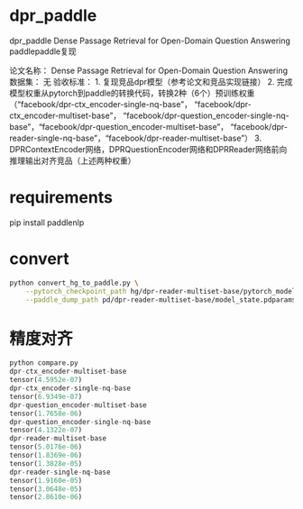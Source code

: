 # dpr_paddle
dpr_paddle
Dense Passage Retrieval for Open-Domain Question Answering paddlepaddle复现

论文名称： Dense Passage Retrieval for Open-Domain Question Answering
数据集： 无
验收标准： 1. 复现竞品dpr模型（参考论文和竞品实现链接）
2. 完成模型权重从pytorch到paddle的转换代码，转换2种（6个）预训练权重（“facebook/dpr-ctx_encoder-single-nq-base”，
“facebook/dpr-ctx_encoder-multiset-base”，
“facebook/dpr-question_encoder-single-nq-base”，“facebook/dpr-question_encoder-multiset-base”，
“facebook/dpr-reader-single-nq-base”，“facebook/dpr-reader-multiset-base”）
3. DPRContextEncoder网络，DPRQuestionEncoder网络和DPRReader网络前向推理输出对齐竞品（上述两种权重）

# requirements
pip install paddlenlp

# convert
```bash
python convert_hg_to_paddle.py \
    --pytorch_checkpoint_path hg/dpr-reader-multiset-base/pytorch_model.bin \
    --paddle_dump_path pd/dpr-reader-multiset-base/model_state.pdparams
```

# 精度对齐
```python
python compare.py
dpr-ctx_encoder-multiset-base
tensor(4.5952e-07)
dpr-ctx_encoder-single-nq-base
tensor(6.9349e-07)
dpr-question_encoder-multiset-base
tensor(1.7658e-06)
dpr-question_encoder-single-nq-base
tensor(4.1322e-07)
dpr-reader-multiset-base
tensor(5.0176e-06)
tensor(1.8369e-06)
tensor(1.3828e-05)
dpr-reader-single-nq-base
tensor(1.9160e-05)
tensor(3.0648e-05)
tensor(2.8610e-06)
```